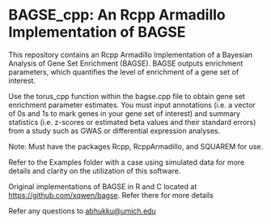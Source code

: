 # BAGSE_cpp: An Rcpp Armadillo Implementation of BAGSE
This repository contains an Rcpp Armadillo Implementation of a Bayesian Analysis of Gene Set Enrichment (BAGSE). BAGSE outputs enrichment parameters, which quantifies the level of enrichment of a gene set of interest. 

Use the torus_cpp function within the bagse.cpp file to obtain gene set enrichment parameter estimates. You must input annotations (i.e. a vector of 0s and 1s to mark genes in your gene set of interest) and summary statistics (i.e. z-scores or estimated beta values and their standard errors) from a study such as GWAS or differential expression analyses. 

Note: Must have the packages Rcpp, RcppArmadillo, and SQUAREM for use. 

Refer to the Examples folder with a case using simulated data for more details and clarity on the utilization of this software. 

Original implementations of BAGSE in R and C located at https://github.com/xqwen/bagse. Refer there for more details 

Refer any questions to abhukku@umich.edu

